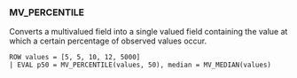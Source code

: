 <!--
This is generated by ESQL’s AbstractFunctionTestCase. Do no edit it. See ../README.md for how to regenerate it.
-->

### MV_PERCENTILE
Converts a multivalued field into a single valued field containing the value at which a certain percentage of observed values occur.

```
ROW values = [5, 5, 10, 12, 5000]
| EVAL p50 = MV_PERCENTILE(values, 50), median = MV_MEDIAN(values)
```
